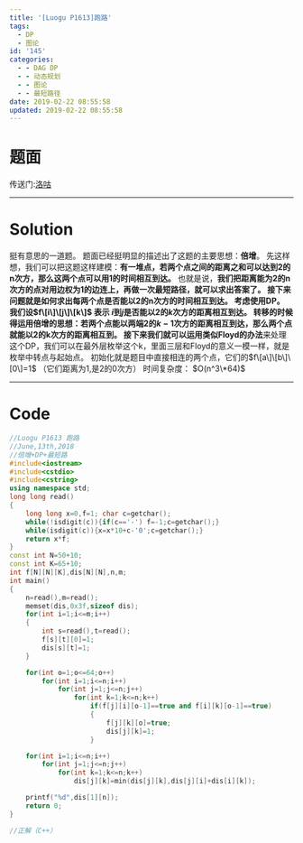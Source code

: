 ```yaml
---
title: '[Luogu P1613]跑路'
tags:
  - DP
  - 图论
id: '145'
categories:
  - - DAG DP
  - - 动态规划
  - - 图论
  - - 最短路径
date: 2019-02-22 08:55:58
updated: 2019-02-22 08:55:58
---
```


# 题面

传送门:[洛咕](https://www.luogu.org/problemnew/show/P1613)

* * *

# Solution

挺有意思的一道题。 题面已经挺明显的描述出了这题的主要思想：**倍增**。 先这样想，我们可以把这题这样建模：**有一堆点，若两个点之间的距离之和可以达到2的n次方，那么这两个点可以用1的时间相互到达。** 也就是说，**我们把距离能为2的n次方的点对用边权为1的边连上，再做一次最短路径，**就可以求出答案了。 接下来问题就是如何求出每两个点是否能以2的n次方的时间相互到达。 考虑使用DP。 **我们设$f\[i\]\[j\]\[k\]$ 表示 $i$到$j$是否能以$2$的$k$次方的距离相互到达。** 转移的时候得运用倍增的思想：若两个点能以两端$2$的$k-1$次方的距离相互到达，那么两个点就能以2的k次方的距离相互到。 接下来我们就可以运用**类似Floyd的办法**来处理这个DP，我们可以在最外层枚举这个k，里面三层和Floyd的意义一模一样，就是枚举中转点与起始点。 初始化就是题目中直接相连的两个点，它们的$f\[a\]\[b\]\[0\]=1$ （它们距离为1,是2的0次方） 时间复杂度： $O(n^3\*64)$

* * *

# Code

```cpp
//Luogu P1613 跑路
//June,13th,2018
//倍增+DP+最短路
#include<iostream>
#include<cstdio>
#include<cstring>
using namespace std;
long long read()
{
    long long x=0,f=1; char c=getchar();
    while(!isdigit(c)){if(c=='-') f=-1;c=getchar();}
    while(isdigit(c)){x=x*10+c-'0';c=getchar();}
    return x*f;
}
const int N=50+10;
const int K=65+10;
int f[N][N][K],dis[N][N],n,m;
int main()
{
    n=read(),m=read();
    memset(dis,0x3f,sizeof dis);
    for(int i=1;i<=m;i++)
    {
        int s=read(),t=read();
        f[s][t][0]=1;
        dis[s][t]=1;
    }

    for(int o=1;o<=64;o++)
        for(int i=1;i<=n;i++)
            for(int j=1;j<=n;j++)
                for(int k=1;k<=n;k++)
                    if(f[j][i][o-1]==true and f[i][k][o-1]==true)
                    {
                        f[j][k][o]=true;
                        dis[j][k]=1;
                    }

    for(int i=1;i<=n;i++)
        for(int j=1;j<=n;j++)
            for(int k=1;k<=n;k++)
                dis[j][k]=min(dis[j][k],dis[j][i]+dis[i][k]);

    printf("%d",dis[1][n]);
    return 0;
}

//正解（C++）
```